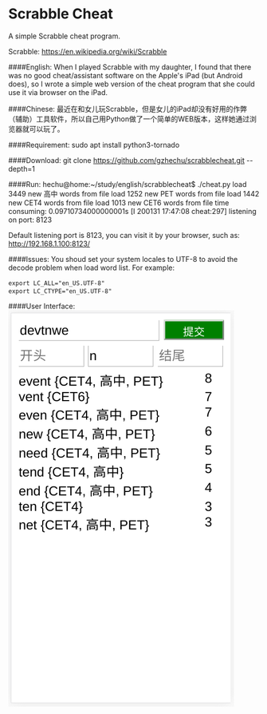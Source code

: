 # Scrabble Cheat

A simple Scrabble cheat program.

Scrabble: https://en.wikipedia.org/wiki/Scrabble

####English:
When I played Scrabble with my daughter, I found that there was no good cheat/assistant software on the Apple's iPad (but Android does), so I wrote a simple web version of the cheat program that she could use it via browser on the iPad.

####Chinese:
最近在和女儿玩Scrabble，但是女儿的iPad却没有好用的作弊（辅助）工具软件，所以自己用Python做了一个简单的WEB版本，这样她通过浏览器就可以玩了。


####Requirement:
	sudo apt install python3-tornado

####Download:
	git clone https://github.com/gzhechu/scrabblecheat.git --depth=1

####Run:
	hechu@home:~/study/english/scrabblecheat$ ./cheat.py 
	load 3449 new 高中 words from file
	load 1252 new PET words from file
	load 1442 new CET4 words from file
	load 1013 new CET6 words from file
	time consuming: 0.09710734000000001s
	[I 200131 17:47:08 cheat:297] listening on port: 8123

Default listening port is 8123, you can visit it by your browser, such as: http://192.168.1.100:8123/

####Issues:
You shoud set your system locales to UTF-8 to avoid the decode problem when load word list. For example: 

	export LC_ALL="en_US.UTF-8"
	export LC_CTYPE="en_US.UTF-8"

####User Interface:
![user interface](./static/ui.png  "UI")